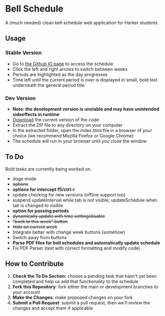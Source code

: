 # Bell Schedule

A (much needed) clean bell schedule web application for Harker students

## Usage
### Stable Version
* Go to [the Github IO page](http://harkerutilities.github.io/bellschedule/) to access the schedule
* Click the left and right arrows to switch between weeks
* Periods are highlighted as the day progresses
* Time left until the current period is over is displayed in small, bold text underneath the general period title

### Dev Version
* **Note: the development version is unstable and may have unintended sideeffects in runtime**
* [Download](https://github.com/HarkerUtilities/bellschedule/archive/master.zip) the current version of the code
* Extract the ZIP file to any directory on your computer
* In the extracted folder, open the index.html file in a browser of your choice (we recommend Mozilla Firefox or Google Chrome) 
* The schedule will run in your browser until you close the window

## To Do
Bold tasks are currently being worked on.
* doge mode
* ~~options~~
 * **options for intercept f5/ctrl-r**
 * update checking for new versions (offline support too)
 * suspend updateInterval while tab is not visible; updateSchedule when tab is changed to visible
 * **option for passing periods**
 * ~~dynamically update with time setting/disable~~
* ~~"back to this week" button~~
 * ~~Hide on current week~~
 * Integrate better with change week buttons (somehow)
 * Switch away from buttons
* **Parse PDF files for bell schedules and automatically update schedule**
 * Fix PDF Parser (test with correct formatting and modify code) 

## How to Contribute
1. **Check the To Do Section**: choose a pending task that hasn't yet been completed and help us add that functionality to the schedule
2. **Fork this Repository**: fork either the main or development branches to your account
3. **Make the Changes**: make proposed changes on your fork
4. **Submit a Pull Request**: submit a pull request, then we'll review the changes and accept them if applicable

